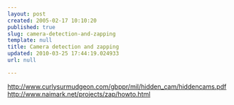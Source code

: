 ```yaml
---
layout: post
created: 2005-02-17 10:10:20
published: true
slug: camera-detection-and-zapping
template: null
title: Camera detection and zapping
updated: 2010-03-25 17:44:19.024933
url: null

---
```


<http://www.curlysurmudgeon.com/gbppr/mil/hidden_cam/hiddencams.pdf> 
<http://www.naimark.net/projects/zap/howto.html>



